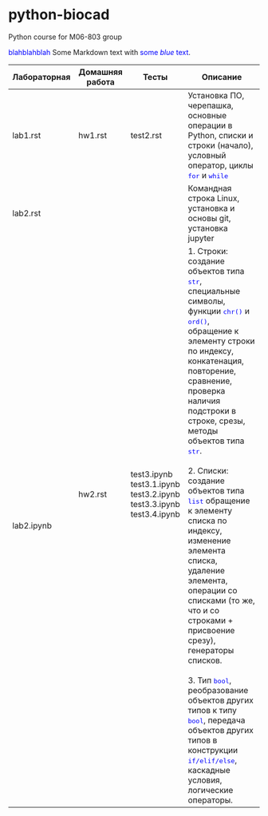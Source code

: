 # python-biocad
Python course for M06-803 group

<font color=blue>blahblahblah</font>
Some Markdown text with <span style="color:blue">some *blue* text</span>.

<table>
    <thead>
        <tr>
            <th>Лабораторная</th>
            <th>Домашняя работа</th>
            <th>Тесты</th>
            <th>Описание</th>
        </tr>
    </thead>
    <tbody>
        <tr>
            <td>lab1.rst</td>
            <td>hw1.rst</td>
            <td>test2.rst</td>
            <td>Установка ПО, черепашка, основные операции в Python, списки и строки (начало), условный оператор, циклы <font color=blue face="monospace">for</font> и <font color=blue face="monospace">while</font></td>
        <tr>
        <tr>
            <td>lab2.rst</td>
            <td rowspan="3">hw2.rst</td>
            <td rowspan="3">test3.ipynb<br>test3.1.ipynb<br>test3.2.ipynb<br>test3.3.ipynb<br>test3.4.ipynb</td>
            <td>Командная строка Linux, установка и основы git, установка jupyter</td>
        <tr>
        <tr>
            <td>lab2.ipynb</td>
            <td>1. Строки: создание объектов типа <font color=blue face="monospace">str</font>, специальные символы, функции <font color=blue face="monospace">chr()</font> и <font color=blue face="monospace">ord()</font>, обращение к элементу строки по индексу, конкатенация, повторение, сравнение, проверка наличия подстроки в строке, срезы, методы объектов типа <font color=blue face="monospace">str</font>.<br><br>2. Списки: создание объектов типа <font color=blue face="monospace">list</font> обращение к элементу списка по индексу, изменение элемента списка, удаление элемента, операции со списками (то же, что и со строками + присвоение срезу), генераторы списков.<br><br>3. Тип <font color=blue face="monospace">bool</font>, реобразование объектов других типов к типу <font color=blue face="monospace">bool</font>, передача объектов других типов в конструкции <font color=blue face="monospace">if/elif/else</font>, каскадные условия, логические операторы. </td>
        </tr>
    </tbody>
</table>
